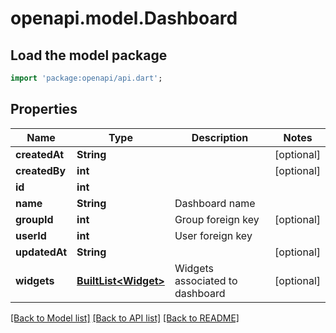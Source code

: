 # openapi.model.Dashboard

## Load the model package
```dart
import 'package:openapi/api.dart';
```

## Properties
Name | Type | Description | Notes
------------ | ------------- | ------------- | -------------
**createdAt** | **String** |  | [optional] 
**createdBy** | **int** |  | [optional] 
**id** | **int** |  | 
**name** | **String** | Dashboard name | 
**groupId** | **int** | Group foreign key | [optional] 
**userId** | **int** | User foreign key | 
**updatedAt** | **String** |  | [optional] 
**widgets** | [**BuiltList&lt;Widget&gt;**](Widget.md) | Widgets associated to dashboard | [optional] 

[[Back to Model list]](../README.md#documentation-for-models) [[Back to API list]](../README.md#documentation-for-api-endpoints) [[Back to README]](../README.md)


